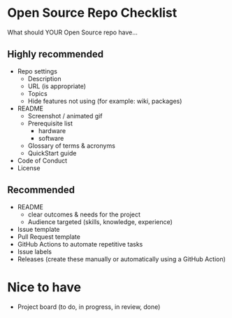 # Open Source Repo Checklist

What should YOUR Open Source repo have...

## Highly recommended

- Repo settings
  - Description
  - URL (is appropriate)
  - Topics
  - Hide features not using (for example: wiki, packages)
- README
  - Screenshot / animated gif
  - Prerequisite list
    - hardware
    - software
  - Glossary of terms & acronyms
  - QuickStart guide
- Code of Conduct
- License

## Recommended

- README
  - clear outcomes & needs for the project
  - Audience targeted (skills, knowledge, experience)
- Issue template
- Pull Request template
- GitHub Actions to automate repetitive tasks
- Issue labels
- Releases (create these manually or automatically using a GitHub Action)

# Nice to have

- Project board (to do, in progress, in review, done)
